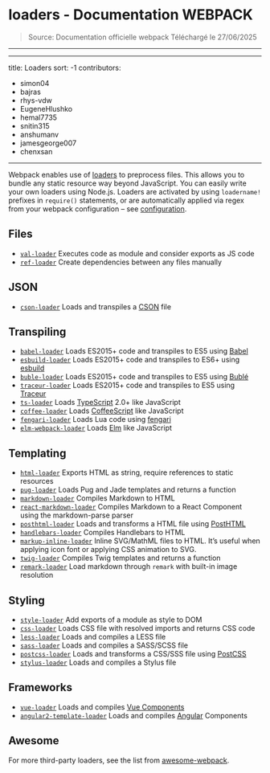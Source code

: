 # loaders - Documentation WEBPACK

> Source: Documentation officielle webpack
> Téléchargé le 27/06/2025

---

---title: Loaderssort: -1contributors:- simon04- bajras- rhys-vdw- EugeneHlushko- hemal7735- snitin315- anshumanv- jamesgeorge007- chenxsan---Webpack enables use of [loaders](/concepts/loaders) to preprocess files. This allows you to bundle any static resource way beyond JavaScript. You can easily write your own loaders using Node.js.Loaders are activated by using `loadername!` prefixes in `require()` statements, or are automatically applied via regex from your webpack configuration – see [configuration](/concepts/loaders/#configuration).## Files- [`val-loader`](/loaders/val-loader) Executes code as module and consider exports as JS code- [`ref-loader`](https://www.npmjs.com/package/ref-loader) Create dependencies between any files manually## JSON- [`cson-loader`](https://github.com/awnist/cson-loader) Loads and transpiles a [CSON](https://github.com/bevry/cson#what-is-cson) file## Transpiling- [`babel-loader`](/loaders/babel-loader) Loads ES2015+ code and transpiles to ES5 using [Babel](https://babeljs.io/)- [`esbuild-loader`](https://github.com/privatenumber/esbuild-loader) Loads ES2015+ code and transpiles to ES6+ using [esbuild](https://esbuild.github.io/)- [`buble-loader`](https://github.com/sairion/buble-loader) Loads ES2015+ code and transpiles to ES5 using [Bublé](https://buble.surge.sh/guide/)- [`traceur-loader`](https://github.com/jupl/traceur-loader) Loads ES2015+ code and transpiles to ES5 using [Traceur](https://github.com/google/traceur-compiler#readme)- [`ts-loader`](https://github.com/TypeStrong/ts-loader) Loads [TypeScript](https://www.typescriptlang.org/) 2.0+ like JavaScript- [`coffee-loader`](/loaders/coffee-loader) Loads [CoffeeScript](http://coffeescript.org/) like JavaScript- [`fengari-loader`](https://github.com/fengari-lua/fengari-loader/) Loads Lua code using [fengari](https://fengari.io/)- [`elm-webpack-loader`](https://github.com/elm-community/elm-webpack-loader) Loads [Elm](https://elm-lang.org/) like JavaScript## Templating- [`html-loader`](/loaders/html-loader) Exports HTML as string, require references to static resources- [`pug-loader`](https://github.com/pugjs/pug-loader) Loads Pug and Jade templates and returns a function- [`markdown-loader`](https://github.com/peerigon/markdown-loader) Compiles Markdown to HTML- [`react-markdown-loader`](https://github.com/javiercf/react-markdown-loader) Compiles Markdown to a React Component using the markdown-parse parser- [`posthtml-loader`](https://github.com/posthtml/posthtml-loader) Loads and transforms a HTML file using [PostHTML](https://github.com/posthtml/posthtml)- [`handlebars-loader`](https://github.com/pcardune/handlebars-loader) Compiles Handlebars to HTML- [`markup-inline-loader`](https://github.com/asnowwolf/markup-inline-loader) Inline SVG/MathML files to HTML. It’s useful when applying icon font or applying CSS animation to SVG.- [`twig-loader`](https://github.com/zimmo-be/twig-loader) Compiles Twig templates and returns a function- [`remark-loader`](https://github.com/webpack-contrib/remark-loader) Load markdown through `remark` with built-in image resolution## Styling- [`style-loader`](/loaders/style-loader) Add exports of a module as style to DOM- [`css-loader`](/loaders/css-loader) Loads CSS file with resolved imports and returns CSS code- [`less-loader`](/loaders/less-loader) Loads and compiles a LESS file- [`sass-loader`](/loaders/sass-loader) Loads and compiles a SASS/SCSS file- [`postcss-loader`](/loaders/postcss-loader) Loads and transforms a CSS/SSS file using [PostCSS](http://postcss.org)- [`stylus-loader`](/loaders/stylus-loader/) Loads and compiles a Stylus file## Frameworks- [`vue-loader`](https://github.com/vuejs/vue-loader) Loads and compiles [Vue Components](https://vuejs.org/v2/guide/components.html)- [`angular2-template-loader`](https://github.com/TheLarkInn/angular2-template-loader) Loads and compiles [Angular](https://angular.io/) Components## AwesomeFor more third-party loaders, see the list from [awesome-webpack](/awesome-webpack/#loaders).